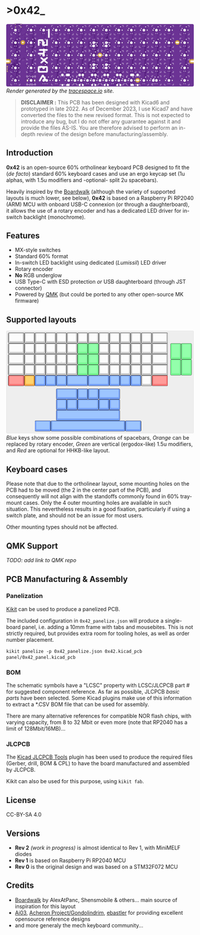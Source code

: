 # >__0x42___

![0x42 top render](doc/renders/top.png "0x42 top render")
_Render generated by the [tracespace.io](https://tracespace.io/view/) site._

> **DISCLAIMER :**
> This PCB has been designed with Kicad6 and prototyped in late 2022.
> As of December 2023, I use Kicad7 and have converted the files to the new revised format.
> This is not expected to introduce any bug, but I do not offer any guarantee against it and provide the files AS-IS.
> You are therefore advised to perform an in-depth review of the design before manufacturing/assembly.

## Introduction
__0x42__ is an open-source 60% ortholinear keyboard PCB designed to fit the (_de facto_) standard 60% keyboard cases and use an ergo keycap set (1u alphas, with 1.5u modifiers and -optional- split 2u spacebars).

Heavily inspired by the [Boardwalk][boardwalk-url] (although the variety of supported layouts is much lower, see below), __0x42__ is based on a Raspberry Pi RP2040 (ARM) MCU with onboard USB-C connexion (or through a daughterboard), it allows the use of a rotary encoder and has a dedicated LED driver for in-switch backlight (monochrome).

## Features

 * MX-style switches
 * Standard 60% format
 * In-switch LED backlight using dedicated (_Lumissil_) LED driver
 * Rotary encoder
 * __No__ RGB underglow
 * USB Type-C with ESD protection _or_ USB daughterboard (through JST connector)
 * Powered by [QMK][qmk-url] (but could be ported to any other open-source MK firmware)

## Supported layouts

![0x42 layouts](doc/renders/layout.png "0x42 layouts")
_Blue_ keys show some possible combinations of spacebars, _Orange_ can be replaced by rotary encoder, _Green_ are vertical (ergodox-like) 1.5u modifiers, and _Red_ are optional for HHKB-like layout.

## Keyboard cases

Please note that due to the ortholinear layout, some mounting holes on the PCB had to be moved (the 2 in the center part of the PCB), and consequently will not align with the standoffs commonly found in 60% tray-mount cases.
Only the 4 outer mounting holes are available in such situation.
This nevertheless results in a good fixation, particularly if using a switch plate, and should not be an issue for most users.

Other mounting types should not be affected.

## QMK Support

_TODO: add link to QMK repo_

## PCB Manufacturing & Assembly

### Panelization

[Kikit][kikit-url] can be used to produce a panelized PCB.

The included configuration in `0x42_panelize.json` will produce a single-board panel, i.e. adding a 10mm frame with tabs and mousebites.
This is not strictly required, but provides extra room for tooling holes, as well as order number placement.

```
kikit panelize -p 0x42_panelize.json 0x42.kicad_pcb panel/0x42_panel.kicad_pcb
```

### BOM

The schematic symbols have a "LCSC" property with LCSC/JLCPCB part # for suggested component reference.
As far as possible, JLCPCB _basic parts_ have been selected.
Some Kicad plugins make use of this information to extract a *.CSV BOM file that can be used for assembly.

There are many alternative references for compatible NOR flash chips, with varying capacity, from 8 to 32 Mbit or even more (note that RP2040 has a limit of 128Mbit/16MB)...

### JLCPCB

The [Kicad JLCPCB Tools][kicad-jlcpcb-url] plugin has been used to produce the required files (Gerber, drill, BOM & CPL) to have the board manufactured and assembled by JLCPCB. 

Kikit can also be used for this purpose, using `kikit fab`.

## License

CC-BY-SA 4.0

## Versions

 * __Rev 2__ _(work in progress)_ is almost identical to Rev 1, with MiniMELF diodes
 * __Rev 1__ is based on Raspberry Pi RP2040 MCU
 * __Rev 0__ is the original design and was based on a STM32F072 MCU

## Credits

 * [Boardwalk][boardwalk-url] by AlexAtPanc, Shensmobile & others... main source of inspiration for this layout
 * [Ai03][ai03-url], [Acheron Project/Gondolindrim][acheron-url], [ebastler][ebastler-url] for providing excellent opensource reference designs
 * and more generaly the mech keyboard community...

<!-- Markdwon links -->
[qmk-url]: https://qmk.fm/
[boardwalk-url]: https://panc.co/boardwalk
[ai03-url]: https://github.com/ai03-2725
[acheron-url]: https://github.com/AcheronProject
[ebastler-url]: https://github.com/ebastler
[kikit-url]: https://yaqwsx.github.io/KiKit/
[kicad-jlcpcb-url]: https://github.com/Bouni/kicad-jlcpcb-tools
